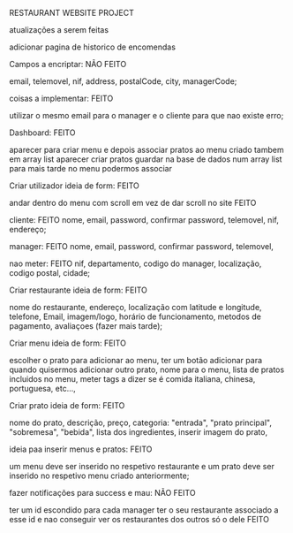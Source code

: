 RESTAURANT WEBSITE PROJECT 

atualizações a serem feitas

adicionar pagina de historico de encomendas 

Campos a encriptar: NÃO FEITO

email,
telemovel,
nif,
address,
postalCode,
city,
managerCode;

coisas a implementar: FEITO

utilizar o mesmo email para o manager e o cliente para que nao existe erro;


Dashboard: FEITO

aparecer para criar menu e depois associar pratos ao menu criado tambem em array list
aparecer criar pratos guardar na base de dados num array list para mais tarde no menu podermos associar 

Criar utilizador ideia de form: FEITO

andar dentro do menu com scroll em vez de dar scroll no site FEITO

cliente: FEITO 
nome,
email,
password,
confirmar password,
telemovel,
nif,
endereço;

manager: FEITO
nome,
email,
password,
confirmar password,
telemovel,

nao meter: FEITO
nif,
departamento,
codigo do manager,
localização,
codigo postal,
cidade;


Criar restaurante ideia de form: FEITO

nome do restaurante,
endereço,
localização com latitude e longitude,
telefone,
Email,
imagem/logo,
horário de funcionamento,
metodos de pagamento,
avaliaçoes (fazer mais tarde);

Criar menu ideia de form: FEITO

escolher o prato para adicionar ao menu,
ter um botão adicionar para quando quisermos adicionar outro prato,
nome para o menu,
lista de pratos incluidos no menu,
meter tags a dizer se é comida italiana, chinesa, portuguesa, etc...,


Criar prato ideia de form: FEITO

nome do prato,
descrição,
preço,
categoria: "entrada", "prato principal", "sobremesa", "bebida",
lista dos ingredientes,
inserir imagem do prato,


ideia paa inserir menus e pratos: FEITO

um menu deve ser inserido no respetivo restaurante
e um prato deve ser inserido no respetivo menu criado anteriormente;

fazer notificações para success e mau: NÃO FEITO


ter um id escondido para cada manager ter o seu restaurante associado a esse id e nao conseguir ver os restaurantes dos outros só o dele FEITO